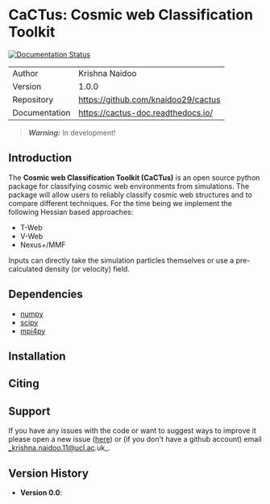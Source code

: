 # CaCTus: Cosmic web Classification Toolkit

[![Documentation Status](https://readthedocs.org/projects/cactus-doc/badge/?version=latest)](https://cactus-doc.readthedocs.io/en/latest/?badge=latest)

|               |                                       |
|---------------|---------------------------------------|
| Author        | Krishna Naidoo                        |               
| Version       | 1.0.0                                 |
| Repository    | https://github.com/knaidoo29/cactus   |
| Documentation | https://cactus-doc.readthedocs.io/    |

> **_Warning:_** In development!

## Introduction

The **Cosmic web Classification Toolkit (CaCTus)** is an open source python package for classifying cosmic web environments from simulations. The package will allow users to reliably classify cosmic web structures and to compare different techniques. For the time being we implement the following Hessian based approaches:

* T-Web
* V-Web
* Nexus+/MMF

Inputs can directly take the simulation particles themselves or use a pre-calculated density (or velocity) field.

## Dependencies

* [numpy](http://www.numpy.org/)
* [scipy](https://scipy.org/)
* [mpi4py](https://mpi4py.readthedocs.io/en/stable/)

## Installation

## Citing

## Support

If you have any issues with the code or want to suggest ways to improve it please
open a new issue ([here](https://github.com/knaidoo29/cactus/issues)) or (if you
don't have a github account) email _krishna.naidoo.11@ucl.ac.uk_.

## Version History

* **Version 0.0**:
